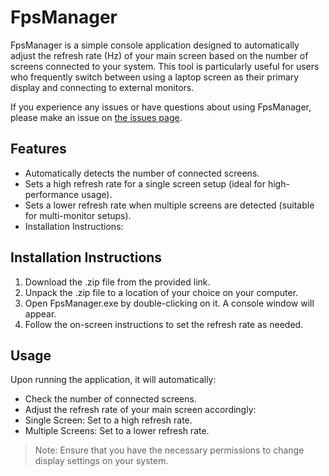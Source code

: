 # FpsManager

FpsManager is a simple console application designed to automatically adjust the refresh rate (Hz) of your main screen based on the number of screens connected to your system. This tool is particularly useful for users who frequently switch between using a laptop screen as their primary display and connecting to external monitors.

If you experience any issues or have questions about using FpsManager, please make an issue on [the issues page](https://github.com/bas-boop/FpsManager/issues).

## Features

- Automatically detects the number of connected screens.
- Sets a high refresh rate for a single screen setup (ideal for high-performance usage).
- Sets a lower refresh rate when multiple screens are detected (suitable for multi-monitor setups).
- Installation Instructions:

## Installation Instructions
1. Download the .zip file from the provided link.
2. Unpack the .zip file to a location of your choice on your computer.
3. Open FpsManager.exe by double-clicking on it. A console window will appear.
4. Follow the on-screen instructions to set the refresh rate as needed.

## Usage

Upon running the application, it will automatically:

- Check the number of connected screens.
- Adjust the refresh rate of your main screen accordingly:
- Single Screen: Set to a high refresh rate.
- Multiple Screens: Set to a lower refresh rate.

> Note: Ensure that you have the necessary permissions to change display settings on your system.